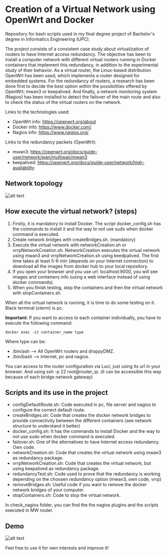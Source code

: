 # Creation of a Virtual Network using OpenWrt and Docker

Repository for bash scripts used in my final degree project of Bachelor's degree in Informatics Engineering (UPC). 

The project consists of a consistent case study about virtualization of routers to have Internet access redundancy. The objective has been to install a computer network with different virtual routers running in Docker containers that implement this redundancy, in addition to the experimental study of their behavior. As a virtual router, the Linux-based distribution OpenWrt has been used, which implements a router designed for embedded systems. For the redundancy of routers, a  research has been done first to decide the best option within the possibilities offered by OpenWrt; mwan3 or keepalived. And finally, a network monitoring system (Nagios) has been installed to detect the failover of the main route and also to check the status of the virtual routers on the network.

Links to the technologies used: 
- OpenWrt info: https://openwrt.org/about
- Docker info: https://www.docker.com/
- Nagios info: https://www.nagios.org/

Links to the redundancy packets (OpenWrt):
- mwan3: https://openwrt.org/docs/guide-user/network/wan/multiwan/mwan3
- keepalived: https://openwrt.org/docs/guide-user/network/high-availability

## Network topology

![alt text](https://github.com/metabit1000/Scripts_TFG/blob/master/images/EstructuraRed.png?raw=true)

## How execute the virtual network? (steps)

1. Firstly, it is mandatory to install Docker. The script docker_config.sh has the commands to install it and the way to not use sudo when docker command is executed.
2. Create network bridges with createBridges.sh. (mandatory)
3. Execute the virtual network with networkCreation.sh or vrrpNetworkCreation.sh. NetworkCreation executes the virtual network using mwan3 and vrrpNetworkCreation.sh using keedpalived. The first time takes at least 5-6 min (depends on your Internet connection) to download all the images from docker hub to your local repository.
4. If you open your browser and you use url: localhost:9000, you will see images and containers info (using a web interface instead of using docker commands).
5. When you finish testing, stop the containers and then the virtual network with stopContainers.sh.

When all the virtual network is running, it is time to do some testing on it. Black terminal (xterm) is pc.

**Important:**
If you want to access to each container individually, you have to execute the following command: 


``
docker exec -it container_name type
``

Where type can be:
- /bin/ash --> All OpenWrt routers and droppyDMZ.
- /bin/bash --> Internet, pc and nagios.

You can access to the router configuration via Luci, just using its url in your browser. And using ssh -p 22 root@router_ip. (it can be accessible this way because of each bridge network gateway)

## Scripts and its use in the project

- configDefaultRoute.sh: Code executed in pc, file server and nagios to configure the correct default route.
- createBridges.sh: Code that creates the docker network bridges to provide connectivity between the different containers (see network structure to understand it better)
- docker_config.sh: It has the commands to install Docker and the way to not use sudo when docker command is executed.
- failover.sh: One of the alternatives to have Internet access redundancy. Own code. 
- networkCreation.sh: Code that creates the virtual network using mwan3 as redundancy package.
- vrrpNetworkCreation.sh: Code that creates the virtual network, but using keepalived as redundancy package.
- redundancyTest.sh: Code used to prove that the redundancy is working depending on the choosen redundancy option (mwan3, own code, vrrp)
- removeBridges.sh: Useful code if you want to remove the docker network bridges of your computer.
- stopContainers.sh: Code to stop the virtual network. 

In check_nagios folder, you can find the the nagios plugins and the scripts executed in MW router.

## Demo

![alt text](https://github.com/metabit1000/Scripts_TFG/blob/master/videos/demo.gif)

Feel free to use it for own interests and improve it!
